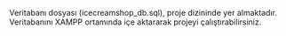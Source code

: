 Veritabanı dosyası (icecreamshop_db.sql), proje dizininde yer almaktadır.
Veritabanını XAMPP ortamında içe aktararak projeyi çalıştırabilirsiniz.
